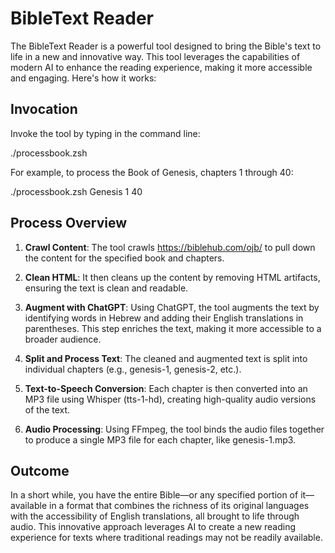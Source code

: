 # BibleText Reader

The BibleText Reader is a powerful tool designed to bring the Bible's text to life in a new and innovative way. This tool leverages the capabilities of modern AI to enhance the reading experience, making it more accessible and engaging. Here's how it works:

## Invocation

Invoke the tool by typing in the command line:

./processbook.zsh <book-you-want> <starting-chapter-number> <ending-chapter-number>


For example, to process the Book of Genesis, chapters 1 through 40:

./processbook.zsh Genesis 1 40


## Process Overview

1. **Crawl Content**: The tool crawls https://biblehub.com/ojb/ to pull down the content for the specified book and chapters.

2. **Clean HTML**: It then cleans up the content by removing HTML artifacts, ensuring the text is clean and readable.

3. **Augment with ChatGPT**: Using ChatGPT, the tool augments the text by identifying words in Hebrew and adding their English translations in parentheses. This step enriches the text, making it more accessible to a broader audience.

4. **Split and Process Text**: The cleaned and augmented text is split into individual chapters (e.g., genesis-1, genesis-2, etc.).

5. **Text-to-Speech Conversion**: Each chapter is then converted into an MP3 file using Whisper (tts-1-hd), creating high-quality audio versions of the text.

6. **Audio Processing**: Using FFmpeg, the tool binds the audio files together to produce a single MP3 file for each chapter, like genesis-1.mp3.

## Outcome

In a short while, you have the entire Bible—or any specified portion of it—available in a format that combines the richness of its original languages with the accessibility of English translations, all brought to life through audio. This innovative approach leverages AI to create a new reading experience for texts where traditional readings may not be readily available.
